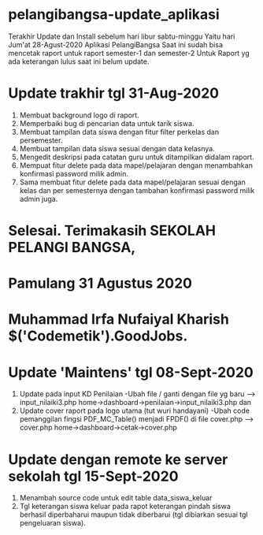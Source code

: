 # pelangibangsa-update_aplikasi
Terakhir Update dan Install sebelum hari libur sabtu-minggu Yaitu hari Jum'at 28-Agust-2020
Aplikasi PelangiBangsa Saat ini sudah bisa mencetak raport untuk raport semester-1 dan semester-2
Untuk Raport yg ada keterangan lulus saat ini belum update.

# Update trakhir tgl 31-Aug-2020
1. Membuat background logo di raport.
2. Memperbaiki bug di pencarian data untuk tarik siswa.
3. Membuat tampilan data siswa dengan fitur filter perkelas dan persemester.
4. Membuat tampilan data siswa sesuai dengan data kelasnya.
5. Mengedit deskripsi pada catatan guru untuk ditampilkan didalam raport.
6. Mempuat fitur delete pada data mapel/pelajaran dengan menambahkan konfirmasi password milik admin.
7. Sama membuat fitur delete pada data mapel/pelajaran sesuai dengan kelas dan per semesternya dengan tambahan konfirmasi password milik admin juga.

# Selesai. Terimakasih SEKOLAH PELANGI BANGSA,
# Pamulang 31 Agustus 2020
# Muhammad Irfa Nufaiyal Kharish $('Codemetik').GoodJobs.

# Update 'Maintens' tgl 08-Sept-2020
1. Update pada input KD Penilaian
  -Ubah file / ganti dengan file yg baru
  --> input_nilaiki3.php
      home->dashboard->penilaian->input_nilaiki3.php
dan 
2. Update cover raport pada logo utama (tut wuri handayani)
  -Ubah code pemanggilan fingsi
   PDF_MC_Table() menjadi FPDF()
   di file cover.php
   --> cover.php
       home->dashboard->cetak->cover.php
# Update dengan remote ke server sekolah tgl 15-Sept-2020
1. Menambah source code untuk edit table data_siswa_keluar
2. Tgl keterangan siswa keluar pada rapot keterangan pindah siswa berhasil diperbaharui maupun tidak diberbarui (tgl dibiarkan sesuai tgl pengeluaran siswa).